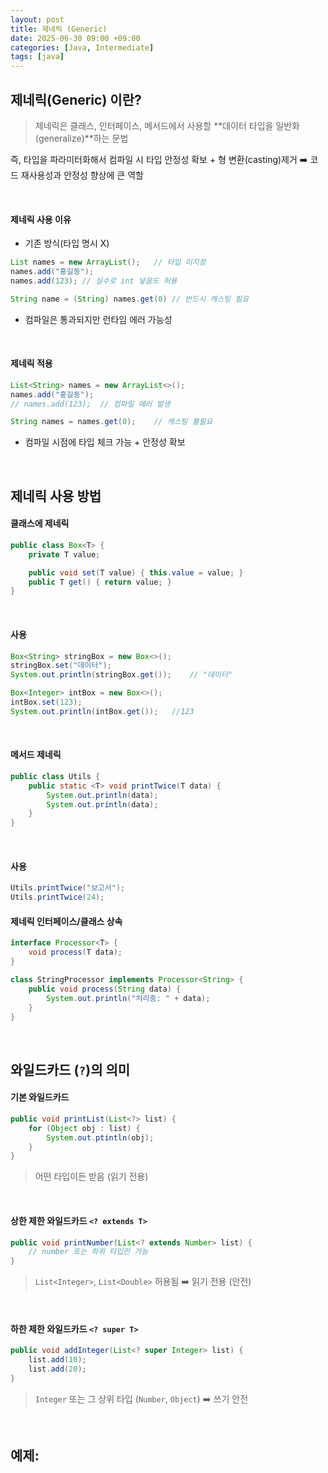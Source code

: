 ```yaml
---
layout: post
title: 제네릭 (Generic)
date: 2025-06-30 09:00 +09:00
categories: [Java, Intermediate]
tags: [java]
---
```


## 제네릭(Generic) 이란?

> 제네릭은 클래스, 인터페이스, 메서드에서 사용할 **데이터 타입을 일반화(generalize)**하는 문법

즉, 타입을 파라미터화해서 컴파일 시 타입 안정성 확보 + 형 변환(casting)제거 ➡️ 코드 재사용성과 안정성 향상에 큰 역할

<br>

#### 제네릭 사용 이유

- 기존 방식(타입 명시 X)

```java
List names = new ArrayList();   // 타입 미지정
names.add("홍길동");
names.add(123); // 실수로 int 넣음도 허용

String name = (String) names.get(0) // 반드시 캐스팅 필요
```

- 컴파일은 통과되지만 런타임 에러 가능성

<br>

#### 제네릭 적용

```java
List<String> names = new ArrayList<>();
names.add("홍길동");   
// names.add(123);  // 컴파일 에러 발생

String names = names.get(0);    // 캐스팅 불필요
```

- 컴파일 시점에 타입 체크 가능 + 안정성 확보

<br>

## 제네릭 사용 방법

#### 클래스에 제네릭

```java
public class Box<T> {
    private T value;

    public void set(T value) { this.value = value; }
    public T get() { return value; }
}
```

<br>

#### 사용

```java
Box<String> stringBox = new Box<>();
stringBox.set("데이터");
System.out.println(stringBox.get());    // "데이터"

Box<Integer> intBox = new Box<>();
intBox.set(123);
System.out.println(intBox.get());   //123
```

<br>

#### 메서드 제네릭

```java
public class Utils {
    public static <T> void printTwice(T data) {
        System.out.println(data);
        System.out.println(data);
    }
}
```

<br>

#### 사용

```java
Utils.printTwice("보고서");
Utils.printTwice(24);
```

#### 제네릭 인터페이스/클래스 상속

```java
interface Processor<T> {
    void process(T data);
}

class StringProcessor implements Processor<String> {
    public void process(String data) {
        System.out.println("처리중: " + data);
    }
}
```

<br>

## 와일드카드 (`?`)의 의미

#### 기본 와일드카드

```java
public void printList(List<?> list) {
    for (Object obj : list) {
        System.out.ptintln(obj);
    }
}
```

> 어떤 타입이든 받음 (읽기 전용)

<br>


#### 상한 제한 와일드카드 `<? extends T>`

```java
public void printNumber(List<? extends Number> list) {
    // number 또는 하위 타입만 가능
}
```

> `List<Integer>`, `List<Double>` 허용됨 ➡️ 읽기 전용 (안전)

<br>

#### 하한 제한 와일드카드 `<? super T>`

```java
public void addInteger(List<? super Integer> list) {
    list.add(10);
    list.add(20);
}
```

> `Integer` 또는 그 상위 타입 (`Number`, `Object`) ➡️ 쓰기 안전

<br>


## 예제: 